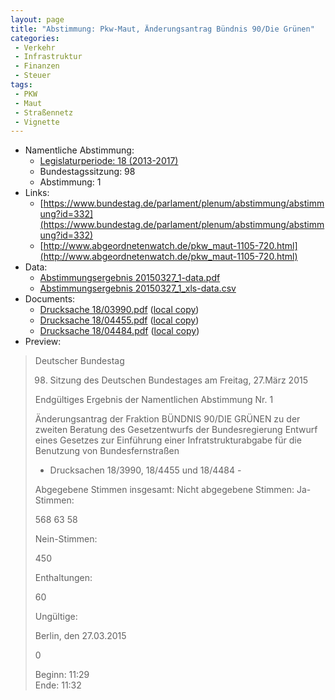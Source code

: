 ```yaml
---
layout: page
title: "Abstimmung: Pkw-Maut, Änderungsantrag Bündnis 90/Die Grünen"
categories:
 - Verkehr
 - Infrastruktur
 - Finanzen
 - Steuer
tags:
 - PKW
 - Maut
 - Straßennetz
 - Vignette
---
```


* Namentliche Abstimmung:
    * [Legislaturperiode: 18 (2013-2017)](https://de.wikipedia.org/wiki/18._Deutscher_Bundestag)
    * Bundestagssitzung: 98
    * Abstimmung: 1
* Links: 
    * [https://www.bundestag.de/parlament/plenum/abstimmung/abstimmung?id=332](https://www.bundestag.de/parlament/plenum/abstimmung/abstimmung?id=332)
    * [http://www.abgeordnetenwatch.de/pkw_maut-1105-720.html](http://www.abgeordnetenwatch.de/pkw_maut-1105-720.html)
* Data: 
    * [Abstimmungsergebnis 20150327_1-data.pdf](/res/abstimmungsliste/20150327_1-data.pdf)
    * [Abstimmungsergebnis 20150327_1_xls-data.csv](/res/abstimmungsliste/analyses/20150327_1_xls-data.csv)
* Documents: 
    * [Drucksache 18/03990.pdf](http://dip21.bundestag.de/dip21/btd/18/039/1803990.pdf) ([local copy](/res/abstimmungsdaten/018-098-01/1803990.pdf))
    * [Drucksache 18/04455.pdf](http://dip21.bundestag.de/dip21/btd/18/044/1804455.pdf) ([local copy](/res/abstimmungsdaten/018-098-01/1804455.pdf))
    * [Drucksache 18/04484.pdf](http://dip21.bundestag.de/dip21/btd/18/044/1804484.pdf) ([local copy](/res/abstimmungsdaten/018-098-01/1804484.pdf))
* Preview: 
> Deutscher Bundestag
> 
> 98. Sitzung des Deutschen Bundestages
> am Freitag, 27.März 2015
> 
> Endgültiges Ergebnis der Namentlichen Abstimmung Nr. 1
> 
> Änderungsantrag der Fraktion BÜNDNIS 90/DIE GRÜNEN
> zu der zweiten Beratung des Gesetzentwurfs der Bundesregierung
> Entwurf eines Gesetzes zur Einführung einer Infratstrukturabgabe für die Benutzung von
> Bundesfernstraßen
> - Drucksachen 18/3990, 18/4455 und 18/4484 -
> 
> Abgegebene Stimmen insgesamt:
> Nicht abgegebene Stimmen:
> Ja-Stimmen:
> 
> 568
> 63
> 58
> 
> Nein-Stimmen:
> 
> 450
> 
> Enthaltungen:
> 
> 60
> 
> Ungültige:
> 
> Berlin, den 27.03.2015
> 
> 0
> 
> Beginn: 11:29  
> Ende: 11:32
